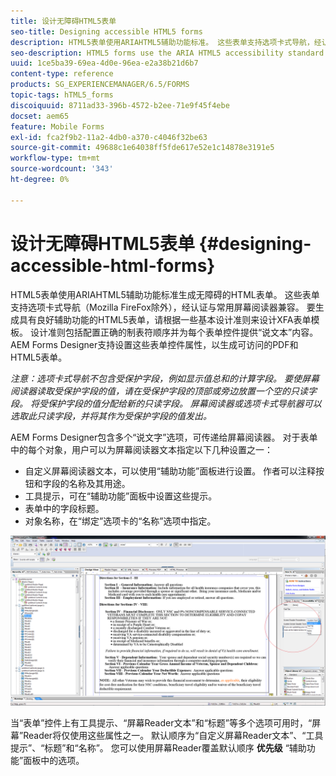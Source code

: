 ```yaml
---
title: 设计无障碍HTML5表单
seo-title: Designing accessible HTML5 forms
description: HTML5表单使用ARIAHTML5辅助功能标准。 这些表单支持选项卡式导航，经认证与常用屏幕阅读器兼容。
seo-description: HTML5 forms use the ARIA HTML5 accessibility standard. These forms support tabbed navigation and are certified to be compatible with common screen readers.
uuid: 1ce5ba39-69ea-4d0e-96ea-e2a38b21d6b7
content-type: reference
products: SG_EXPERIENCEMANAGER/6.5/FORMS
topic-tags: hTML5_forms
discoiquuid: 8711ad33-396b-4572-b2ee-71e9f45f4ebe
docset: aem65
feature: Mobile Forms
exl-id: fca2f9b2-11a2-4db0-a370-c4046f32be63
source-git-commit: 49688c1e64038ff5fde617e52e1c14878e3191e5
workflow-type: tm+mt
source-wordcount: '343'
ht-degree: 0%

---
```


# 设计无障碍HTML5表单 {#designing-accessible-html-forms}

HTML5表单使用ARIAHTML5辅助功能标准生成无障碍的HTML表单。 这些表单支持选项卡式导航（Mozilla FireFox除外），经认证与常用屏幕阅读器兼容。 要生成具有良好辅助功能的HTML5表单，请根据一些基本设计准则来设计XFA表单模板。 设计准则包括配置正确的制表符顺序并为每个表单控件提供“说文本”内容。 AEM Forms Designer支持设置这些表单控件属性，以生成可访问的PDF和HTML5表单。

*注意：选项卡式导航不包含受保护字段，例如显示值总和的计算字段。 要使屏幕阅读器读取受保护字段的值，请在受保护字段的顶部或旁边放置一个空的只读字段。 将受保护字段的值分配给新的只读字段。 屏幕阅读器或选项卡式导航器可以选取此只读字段，并将其作为受保护字段的值发出。*

AEM Forms Designer包含多个“说文字”选项，可传递给屏幕阅读器。 对于表单中的每个对象，用户可以为屏幕阅读器文本指定以下几种设置之一：

* 自定义屏幕阅读器文本，可以使用“辅助功能”面板进行设置。 作者可以注释按钮和字段的名称及其用途。
* 工具提示，可在“辅助功能”面板中设置这些提示。
* 表单中的字段标题。
* 对象名称，在“绑定”选项卡的“名称”选项中指定。

![辅助功能](assets/accessibility.png)

当“表单”控件上有工具提示、“屏幕Reader文本”和“标题”等多个选项可用时，“屏幕”Reader将仅使用这些属性之一。 默认顺序为“自定义屏幕Reader文本”、“工具提示”、“标题”和“名称”。 您可以使用屏幕Reader覆盖默认顺序 **优先级** “辅助功能”面板中的选项。
